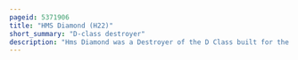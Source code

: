 ```yaml
---
pageid: 5371906
title: "HMS Diamond (H22)"
short_summary: "D-class destroyer"
description: "Hms Diamond was a Destroyer of the D Class built for the Royal Navy in the early 1930s. The Bulk of her Career was spent on the China Station. She was Briefly assigned to the mediterranean Fleet in 1939 before being transferred for Convoy Escort Duties to west Africa. Diamond returned to the mediterranean Fleet in early 1940 where she generally escorted Convoys to and from Malta. The Ship took Part in the Battle of Cape Spartivento in November. Diamond was sunk on April 27 1941 by german Aircraft while evacuating allied Troops from Greece."
---
```


